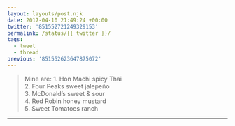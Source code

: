 ```yaml
---
layout: layouts/post.njk
date: 2017-04-10 21:49:24 +00:00
twitter: '851552721249329153'
permalink: /status/{{ twitter }}/
tags: 
  - tweet
  - thread
previous: '851552623647875072'
---
```


> Mine are:
> 1\. Hon Machi spicy Thai  
> 2\. Four Peaks sweet jalepeño  
> 3\. McDonald’s sweet &amp; sour  
> 4\. Red Robin honey mustard  
> 5\. Sweet Tomatoes ranch

---
